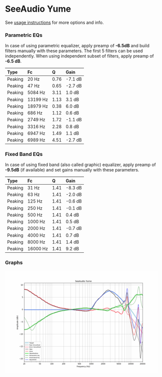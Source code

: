 # SeeAudio Yume
See [usage instructions](https://github.com/jaakkopasanen/AutoEq#usage) for more options and info.

### Parametric EQs
In case of using parametric equalizer, apply preamp of **-6.5dB** and build filters manually
with these parameters. The first 5 filters can be used independently.
When using independent subset of filters, apply preamp of **-6.5 dB**.

| Type    | Fc       |    Q | Gain    |
|:--------|:---------|:-----|:--------|
| Peaking | 20 Hz    | 0.76 | -7.1 dB |
| Peaking | 47 Hz    | 0.65 | -2.7 dB |
| Peaking | 5084 Hz  | 3.11 | 1.0 dB  |
| Peaking | 13199 Hz | 1.13 | 3.1 dB  |
| Peaking | 18979 Hz | 0.38 | 6.0 dB  |
| Peaking | 686 Hz   | 1.12 | 0.6 dB  |
| Peaking | 2749 Hz  | 1.72 | -1.1 dB |
| Peaking | 3316 Hz  | 2.28 | 0.8 dB  |
| Peaking | 6947 Hz  | 1.49 | 1.1 dB  |
| Peaking | 6989 Hz  | 4.51 | -2.7 dB |

### Fixed Band EQs
In case of using fixed band (also called graphic) equalizer, apply preamp of **-9.5dB**
(if available) and set gains manually with these parameters.

| Type    | Fc       |    Q | Gain    |
|:--------|:---------|:-----|:--------|
| Peaking | 31 Hz    | 1.41 | -8.3 dB |
| Peaking | 63 Hz    | 1.41 | -2.0 dB |
| Peaking | 125 Hz   | 1.41 | -0.6 dB |
| Peaking | 250 Hz   | 1.41 | -0.1 dB |
| Peaking | 500 Hz   | 1.41 | 0.4 dB  |
| Peaking | 1000 Hz  | 1.41 | 0.5 dB  |
| Peaking | 2000 Hz  | 1.41 | -0.7 dB |
| Peaking | 4000 Hz  | 1.41 | 0.7 dB  |
| Peaking | 8000 Hz  | 1.41 | 1.4 dB  |
| Peaking | 16000 Hz | 1.41 | 9.2 dB  |

### Graphs
![](./SeeAudio%20Yume.png)
